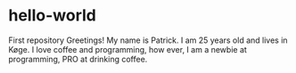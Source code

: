 # hello-world
First repository
Greetings!
My name is Patrick. I am 25 years old and lives in Køge.
I love coffee and programming, how ever, I am a newbie at programming, PRO at drinking coffee.
